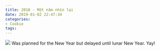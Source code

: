 ```yaml
---
title: 2018 - Một năm nhìn lại
date: 2019-01-02 22:47:34
categories:
- Cookie
tags:
---
```

![](https://happynewyear-2019.net/wp-content/uploads/2018/11/happy-new-year-2019-images-15.jpg)
Was planned for the New Year but delayed until lunar New Year. Yay!